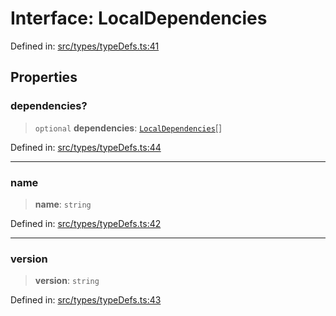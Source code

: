 # Interface: LocalDependencies

Defined in: [src/types/typeDefs.ts:41](https://github.com/zotoio/x-fidelity/blob/f39ce89f1db3ea0cfe6f222cf6cc7fcd78a94dca/src/types/typeDefs.ts#L41)

## Properties

### dependencies?

> `optional` **dependencies**: [`LocalDependencies`](LocalDependencies.md)[]

Defined in: [src/types/typeDefs.ts:44](https://github.com/zotoio/x-fidelity/blob/f39ce89f1db3ea0cfe6f222cf6cc7fcd78a94dca/src/types/typeDefs.ts#L44)

***

### name

> **name**: `string`

Defined in: [src/types/typeDefs.ts:42](https://github.com/zotoio/x-fidelity/blob/f39ce89f1db3ea0cfe6f222cf6cc7fcd78a94dca/src/types/typeDefs.ts#L42)

***

### version

> **version**: `string`

Defined in: [src/types/typeDefs.ts:43](https://github.com/zotoio/x-fidelity/blob/f39ce89f1db3ea0cfe6f222cf6cc7fcd78a94dca/src/types/typeDefs.ts#L43)
